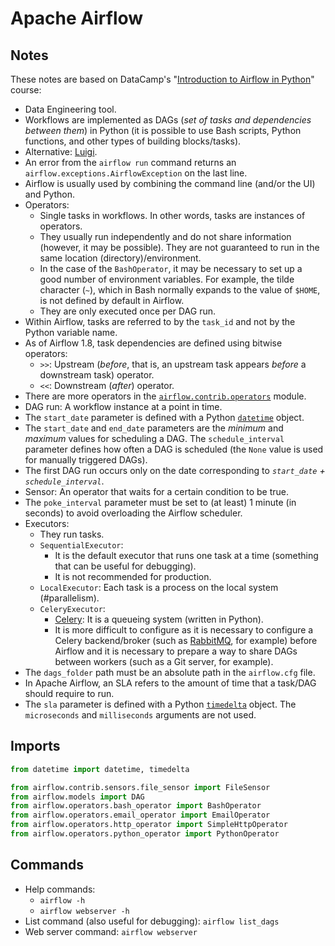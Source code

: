 # Apache Airflow

## Notes

These notes are based on DataCamp's "[Introduction to Airflow in Python](https://www.datacamp.com/courses/introduction-to-airflow-in-python)" course:

- Data Engineering tool.
- Workflows are implemented as DAGs (_set of tasks and dependencies between them_) in Python (it is possible to use Bash scripts, Python functions, and other types of building blocks/tasks).
- Alternative: [Luigi](https://luigi.readthedocs.io/en/stable/).
- An error from the `airflow run` command returns an `airflow.exceptions.AirflowException` on the last line.
- Airflow is usually used by combining the command line (and/or the UI) and Python.
- Operators:
  - Single tasks in workflows. In other words, tasks are instances of operators.
  - They usually run independently and do not share information (however, it may be possible). They are not guaranteed to run in the same location (directory)/environment.
  - In the case of the `BashOperator`, it may be necessary to set up a good number of environment variables. For example, the tilde character (`~`), which in Bash normally expands to the value of `$HOME`, is not defined by default in Airflow.
  - They are only executed once per DAG run.
- Within Airflow, tasks are referred to by the `task_id` and not by the Python variable name.
- As of Airflow 1.8, task dependencies are defined using bitwise operators:
  - `>>`: Upstream (_before_, that is, an upstream task appears _before_ a downstream task) operator.
  - `<<`: Downstream (_after_) operator.
- There are more operators in the [`airflow.contrib.operators`](https://airflow.apache.org/docs/stable/_api/airflow/contrib/operators/index.html) module.
- DAG run: A workflow instance at a point in time.
- The `start_date` parameter is defined with a Python [`datetime`](https://docs.python.org/3/library/datetime.html) object.
- The `start_date` and `end_date` parameters are the _minimum_ and _maximum_ values for scheduling a DAG. The `schedule_interval` parameter defines how often a DAG is scheduled (the `None` value is used for manually triggered DAGs).
- The first DAG run occurs only on the date corresponding to _`start_date` + `schedule_interval`_.
- Sensor: An operator that waits for a certain condition to be true.
- The `poke_interval` parameter must be set to (at least) 1 minute (in seconds) to avoid overloading the Airflow scheduler.
- Executors:
  - They run tasks.
  - `SequentialExecutor`:
    - It is the default executor that runs one task at a time (something that can be useful for debugging).
    - It is not recommended for production.
  - `LocalExecutor`: Each task is a process on the local system (\#parallelism).
  - `CeleryExecutor`:
    - [Celery](https://docs.celeryproject.org/en/stable/index.html): It is a queueing system (written in Python).
    - It is more difficult to configure as it is necessary to configure a Celery backend/broker (such as [RabbitMQ](https://www.rabbitmq.com/), for example) before Airflow and it is necessary to prepare a way to share DAGs between workers (such as a Git server, for example).
- The `dags_folder` path must be an absolute path in the `airflow.cfg` file.
- In Apache Airflow, an SLA refers to the amount of time that a task/DAG should require to run.
- The `sla` parameter is defined with a Python [`timedelta`](https://docs.python.org/3/library/datetime.html) object. The `microseconds` and `milliseconds` arguments are not used.

## Imports

```python
from datetime import datetime, timedelta

from airflow.contrib.sensors.file_sensor import FileSensor
from airflow.models import DAG
from airflow.operators.bash_operator import BashOperator
from airflow.operators.email_operator import EmailOperator
from airflow.operators.http_operator import SimpleHttpOperator
from airflow.operators.python_operator import PythonOperator
```

## Commands

- Help commands:
  - `airflow -h`
  - `airflow webserver -h`
- List command (also useful for debugging): `airflow list_dags`
- Web server command: `airflow webserver`
